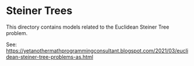 # Steiner Trees

This directory contains models related to the Euclidean Steiner Tree problem.

See:
https://yetanothermathprogrammingconsultant.blogspot.com/2021/03/euclidean-steiner-tree-problems-as.html

